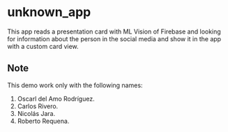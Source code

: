 # unknown_app

This app reads a presentation card with ML Vision of Firebase and looking for information about the person in the social media and show it in the app with a custom card view.

## Note

This demo work only with the following names:

1. Oscarl del Amo Rodríguez.
2. Carlos Rivero.
3. Nicolás Jara.
4. Roberto Requena.
